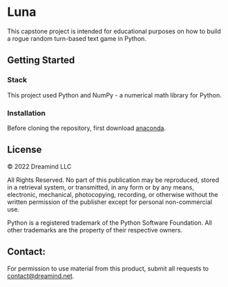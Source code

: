 # Luna
This capstone project is intended for educational purposes on how to build a rogue random turn-based text game in Python.

## Getting Started

### Stack
This project used Python and NumPy - a numerical math library for Python.

### Installation
Before cloning the repository, first download [anaconda](https://www.anaconda.com/products/distribution/start-coding-immediately).


## License
© 2022 Dreamind LLC

All Rights Reserved. No part of this publication may be reproduced, stored in a retrieval system, or transmitted, in any form or by any means, electronic, mechanical, photocopying, recording, or otherwise without the written permission of the publisher except for personal non-commercial use.

Python is a registered trademark of the Python Software Foundation.
All other trademarks are the property of their respective owners.

## Contact:
For permission to use material from this product, submit all requests to contact@dreamind.net.
